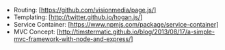 - Routing: [https://github.com/visionmedia/page.js/]
- Templating: [http://twitter.github.io/hogan.js/]
- Service Container: [https://www.npmjs.com/package/service-container]
- MVC Concept: [http://timstermatic.github.io/blog/2013/08/17/a-simple-mvc-framework-with-node-and-express/]
